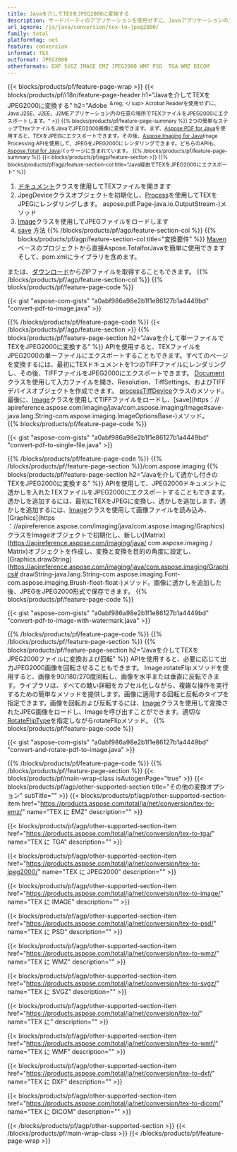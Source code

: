 ```yaml
---
title: Javaを介してTEXをJPEG2000に変換する
description: サードパーティのアプリケーションを使用せずに、JavaアプリケーションのJPEG2000にTEXファイルをエクスポートします
url_ignore: /ja/java/conversion/tex-to-jpeg2000/
family: total
platformtag: net
feature: conversion
informat: TEX
outformat: JPEG2000
otherformats: DXF SVGZ IMAGE EMZ JPEG2000 WMF PSD  TGA WMZ DICOM
---
```

{{< blocks/products/pf/feature-page-wrap >}}
{{< blocks/products/pf/i18n/feature-page-header h1="Javaを介してTEXをJPEG2000に変換する" h2="Adobe <sup>＆reg; </ sup> Acrobat Readerを使用せずに、Java J2SE、J2EE、J2MEアプリケーション内の任意の場所でTEXファイルをJPEG2000にエクスポートします。" >}}
{{% blocks/products/pf/feature-page-summary %}}
2つの簡単なステップでtexファイルをJavaでJPEG2000画像に変換できます。まず、[Aspose.PDF for Java](https://products.aspose.com/pdf/java/)を使用すると、TEXをJPEGにエクスポートできます。その後、[Aspose.Imaging for Java](https://products.aspose.com/imaging/java/)Image Processing APIを使用して、JPEGをJPEG2000にレンダリングできます。どちらのAPIも、[Aspose.Total for Java](https://products.aspose.com/total/java/)パッケージに含まれています。
{{% /blocks/products/pf/feature-page-summary  %}}
{{< blocks/products/pf/agp/feature-section >}}
{{% blocks/products/pf/agp/feature-section-col title="Java経由でTEXをJPEG2000にエクスポート" %}}
1. [ドキュメント](https://apireference.aspose.com/pdf/java/com.aspose.pdf/Document)クラスを使用してTEXファイルを開きます
2. JpegDeviceクラスオブジェクトを初期化し、[Process](https://apireference.aspose.com/pdf/java/com.aspose.pdf.devices/JpegDevice#process-com)を使用してTEXをJPEGにレンダリングします。 aspose.pdf.Page-java.io.OutputStream-)メソッド
3. [Image](https://apireference.aspose.com/imaging/java/com.aspose.imaging/Image)クラスを使用してJPEGファイルをロードします
4. [save](https://apireference.aspose.com/imaging/java/com.aspose.imaging/Image#save-java.lang.String-com.aspose.imaging.ImageOptionsBaseを使用してドキュメントをJPEG2000形式で保存します-) 方法
{{% /blocks/products/pf/agp/feature-section-col %}}
{{% blocks/products/pf/agp/feature-section-col title="変換要件" %}}
[Maven](https://repository.aspose.com/webapp/#/artifacts/browse/tree/General/repo/com/aspose/aspose-total)ベースのプロジェクトから直接Aspose.TotalforJavaを簡単に使用できますそして、pom.xmlにライブラリを含めます。

または、[ダウンロード](https://downloads.aspose.com/total/java)からZIPファイルを取得することもできます。
{{% /blocks/products/pf/agp/feature-section-col %}}
{{% blocks/products/pf/feature-page-code %}}

{{< gist "aspose-com-gists" "a0abf986a98e2b1f1e86127b1a4449bd" "convert-pdf-to-image.java" >}}


{{% /blocks/products/pf/feature-page-code %}}
{{< /blocks/products/pf/agp/feature-section >}}
{{% blocks/products/pf/feature-page-section  h2="Javaを介して単一ファイルでTEXをJPEG2000に変換する" %}}
APIを使用すると、TEXファイルをJPEG2000の単一ファイルにエクスポートすることもできます。すべてのページを変換するには、最初にTEXドキュメントを1つのTIFFファイルにレンダリングし、その後、TIFFファイルをJPEG2000にエクスポートできます。 [Document](https://apireference.aspose.com/pdf/java/com.aspose.pdf/Document)クラスを使用して入力ファイルを開き、Resolution、TiffSettings、およびTIFFデバイスオブジェクトを作成できます。 [process](https://apireference.aspose.com/pdf/java/com.aspose.pdf.devices/TiffDevice#process-com.aspose.pdf.IDocument-int-int-を使用して単一のTIFF画像を取得できますjava.io.OutputStream-)[TiffDevice](https://apireference.aspose.com/pdf/java/com.aspose.pdf.devices/TiffDevice)クラスのメソッド。最後に、[Image](https://apireference.aspose.com/imaging/java/com.aspose.imaging/Image)クラスを使用してTIFFファイルをロードし、[save](https：// apireference.aspose.com/imaging/java/com.aspose.imaging/Image#save-java.lang.String-com.aspose.imaging.ImageOptionsBase-)メソッド。  
{{% blocks/products/pf/feature-page-code %}}

{{< gist "aspose-com-gists" "a0abf986a98e2b1f1e86127b1a4449bd" "convert-pdf-to-single-file.java" >}}

{{% /blocks/products/pf/feature-page-code  %}}
{{% /blocks/products/pf/feature-page-section %}}/com.aspose.imaging
{{% blocks/products/pf/feature-page-section  h2="Javaを介して透かし付きのTEXをJPEG2000に変換する" %}}
APIを使用して、JPEG2000ドキュメントに透かしを入れたTEXファイルをJPEG2000にエクスポートすることもできます。透かしを追加するには、最初にTEXをJPEGに変換し、透かしを追加します。透かしを追加するには、[Image](https://apireference.aspose.com/imaging/java/com.aspose.imaging/Image)クラスを使用して画像ファイルを読み込み、[Graphics](https ：//apireference.aspose.com/imaging/java/com.aspose.imaging/Graphics)クラスをImageオブジェクトで初期化し、新しい[Matrix](https://apireference.aspose.com/imaging/java/ com.aspose.imaging / Matrix)オブジェクトを作成し、変換と変換を目的の角度に設定し、[Graphics.drawString](https://apireference.aspose.com/imaging/java/com.aspose.imaging/Graphics# drawString-java.lang.String-com.aspose.imaging.Font-com.aspose.imaging.Brush-float-float-)メソッド。画像に透かしを追加した後、JPEGをJPEG2000形式で保存できます。 
{{% blocks/products/pf/feature-page-code %}}

{{< gist "aspose-com-gists" "a0abf986a98e2b1f1e86127b1a4449bd" "convert-pdf-to-image-with-watermark.java" >}}

{{% /blocks/products/pf/feature-page-code  %}}
{{% /blocks/products/pf/feature-page-section %}}
{{% blocks/products/pf/feature-page-section  h2="Javaを介してTEXをJPEG2000ファイルに変換および回転" %}}
APIを使用すると、必要に応じて出力JPEG2000画像を回転させることもできます。 Image.rotateFlipメソッドを使用すると、画像を90/180/270度回転し、画像を水平または垂直に反転できます。ライブラリは、すべての醜い詳細をカプセル化しながら、複雑な操作を実行するための簡単なメソッドを提供します。画像に適用する回転と反転のタイプを指定できます。画像を回転および反転するには、[Image](https://apireference.aspose.com/imaging/java/com.aspose.imaging/Image)クラスを使用して変換されたJPEG画像をロードし、Imageを呼び出すことができます。適切な[RotateFlipType](https://apireference.aspose.com/imaging/java/com.aspose.imaging/RotateFlipType)を指定しながらrotateFlipメソッド。 
{{% blocks/products/pf/feature-page-code %}}

{{< gist "aspose-com-gists" "a0abf986a98e2b1f1e86127b1a4449bd" "convert-and-rotate-pdf-to-image.java" >}}

{{% /blocks/products/pf/feature-page-code  %}}
{{% /blocks/products/pf/feature-page-section %}}
{{< blocks/products/pf/main-wrap-class isAutogenPage="true" >}}
{{< blocks/products/pf/agp/other-supported-section title="その他の変換オプション" subTitle="" >}}
{{< blocks/products/pf/agp/other-supported-section-item href="https://products.aspose.com/total/ja/net/conversion/tex-to-emz/" name="TEX に EMZ" description="" >}}

{{< blocks/products/pf/agp/other-supported-section-item href="https://products.aspose.com/total/ja/net/conversion/tex-to-tga/" name="TEX に TGA" description="" >}}

{{< blocks/products/pf/agp/other-supported-section-item href="https://products.aspose.com/total/ja/net/conversion/tex-to-jpeg2000/" name="TEX に JPEG2000" description="" >}}

{{< blocks/products/pf/agp/other-supported-section-item href="https://products.aspose.com/total/ja/net/conversion/tex-to-image/" name="TEX に IMAGE" description="" >}}

{{< blocks/products/pf/agp/other-supported-section-item href="https://products.aspose.com/total/ja/net/conversion/tex-to-psd/" name="TEX に PSD" description="" >}}

{{< blocks/products/pf/agp/other-supported-section-item href="https://products.aspose.com/total/ja/net/conversion/tex-to-wmz/" name="TEX に WMZ" description="" >}}

{{< blocks/products/pf/agp/other-supported-section-item href="https://products.aspose.com/total/ja/net/conversion/tex-to-svgz/" name="TEX に SVGZ" description="" >}}

{{< blocks/products/pf/agp/other-supported-section-item href="https://products.aspose.com/total/ja/net/conversion/tex-to/" name="TEX に" description="" >}}

{{< blocks/products/pf/agp/other-supported-section-item href="https://products.aspose.com/total/ja/net/conversion/tex-to-wmf/" name="TEX に WMF" description="" >}}

{{< blocks/products/pf/agp/other-supported-section-item href="https://products.aspose.com/total/ja/net/conversion/tex-to-dxf/" name="TEX に DXF" description="" >}}

{{< blocks/products/pf/agp/other-supported-section-item href="https://products.aspose.com/total/ja/net/conversion/tex-to-dicom/" name="TEX に DICOM" description="" >}}


{{< /blocks/products/pf/agp/other-supported-section >}}
{{< /blocks/products/pf/main-wrap-class >}}
{{< /blocks/products/pf/feature-page-wrap >}}